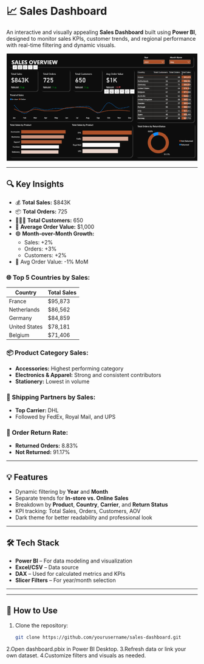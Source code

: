 # 📈 Sales Dashboard

An interactive and visually appealing **Sales Dashboard** built using **Power BI**, designed to monitor sales KPIs, customer trends, and regional performance with real-time filtering and dynamic visuals.

![Sales Dashboard Screenshot](./images/dashboard.png)

---

## 🔍 Key Insights

- 💰 **Total Sales:** $843K  
- 📦 **Total Orders:** 725  
- 🧑‍🤝‍🧑 **Total Customers:** 650  
- 🧾 **Average Order Value:** $1,000  
- 🟢 **Month-over-Month Growth:**
  - Sales: +2%
  - Orders: +3%
  - Customers: +2%
- 🔻 Avg Order Value: -1% MoM

### 🌐 Top 5 Countries by Sales:
| Country       | Total Sales |
|---------------|-------------|
| France        | $95,873     |
| Netherlands   | $86,562     |
| Germany       | $84,859     |
| United States | $78,181     |
| Belgium       | $71,406     |

### 📦 Product Category Sales:
- **Accessories:** Highest performing category  
- **Electronics & Apparel:** Strong and consistent contributors  
- **Stationery:** Lowest in volume  

### 🚚 Shipping Partners by Sales:
- **Top Carrier:** DHL  
- Followed by FedEx, Royal Mail, and UPS

### 🔄 Order Return Rate:
- **Returned Orders:** 8.83%  
- **Not Returned:** 91.17%

---

## 💡 Features

- Dynamic filtering by **Year** and **Month**
- Separate trends for **In-store vs. Online Sales**
- Breakdown by **Product**, **Country**, **Carrier**, and **Return Status**
- KPI tracking: Total Sales, Orders, Customers, AOV
- Dark theme for better readability and professional look

---

## 🛠 Tech Stack

- **Power BI** – For data modeling and visualization
- **Excel/CSV** – Data source
- **DAX** – Used for calculated metrics and KPIs
- **Slicer Filters** – For year/month selection

---


---

## 🔧 How to Use

1. Clone the repository:
   ```bash
   git clone https://github.com/yourusername/sales-dashboard.git

2.Open dashboard.pbix in Power BI Desktop.
3.Refresh data or link your own dataset.
4.Customize filters and visuals as needed.


